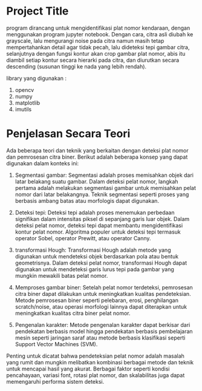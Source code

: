 # Project Title

program dirancang untuk mengidentifikasi plat nomor kendaraan, dengan menggunakan program jupyter notebook. Dengan cara, citra asli diubah ke grayscale, lalu mengurangi noise pada citra namun masih tetap mempertahankan detail agar tidak pecah, lalu dideteksi tepi gambar citra, selanjutnya dengan fungsi kontur akan crop gambar plat nomor, abis itu diambil setiap kontur secara hierarki pada citra, dan diurutkan secara descending (susunan tinggi ke nada yang lebih rendah).

library yang digunakan : 
1. opencv
2. numpy
3. matplotlib
4. imutils

# Penjelasan Secara Teori
Ada beberapa teori dan teknik yang berkaitan dengan deteksi plat nomor dan pemrosesan citra biner. Berikut adalah beberapa konsep yang dapat digunakan dalam konteks ini:

1. Segmentasi gambar:
Segmentasi adalah proses memisahkan objek dari latar belakang suatu gambar. Dalam deteksi pelat nomor, langkah pertama adalah melakukan segmentasi gambar untuk memisahkan pelat nomor dari latar belakangnya. Teknik segmentasi seperti proses yang berbasis ambang batas atau morfologis dapat digunakan.

2. Deteksi tepi:
Deteksi tepi adalah proses menemukan perbedaan signifikan dalam intensitas piksel di sepanjang garis luar objek. Dalam deteksi pelat nomor, deteksi tepi dapat membantu mengidentifikasi kontur pelat nomor. Algoritma populer untuk deteksi tepi termasuk operator Sobel, operator Prewitt, atau operator Canny.

3. transformasi Hough:
Transformasi Hough adalah metode yang digunakan untuk mendeteksi objek berdasarkan pola atau bentuk geometrisnya. Dalam deteksi pelat nomor, transformasi Hough dapat digunakan untuk mendeteksi garis lurus tepi pada gambar yang mungkin mewakili batas pelat nomor.

4. Memproses gambar biner:
Setelah pelat nomor terdeteksi, pemrosesan citra biner dapat dilakukan untuk meningkatkan kualitas pendeteksian. Metode pemrosesan biner seperti pelebaran, erosi, penghilangan scratch/noise, atau operasi morfologi lainnya dapat diterapkan untuk meningkatkan kualitas citra biner pelat nomor.

5. Pengenalan karakter:
Metode pengenalan karakter dapat berkisar dari pendekatan berbasis model hingga pendekatan berbasis pembelajaran mesin seperti jaringan saraf atau metode berbasis klasifikasi seperti Support Vector Machines (SVM).

Penting untuk dicatat bahwa pendeteksian pelat nomor adalah masalah yang rumit dan mungkin melibatkan kombinasi berbagai metode dan teknik untuk mencapai hasil yang akurat. Berbagai faktor seperti kondisi pencahayaan, variasi font, rotasi plat nomor, dan skalabilitas juga dapat memengaruhi performa sistem deteksi. 


